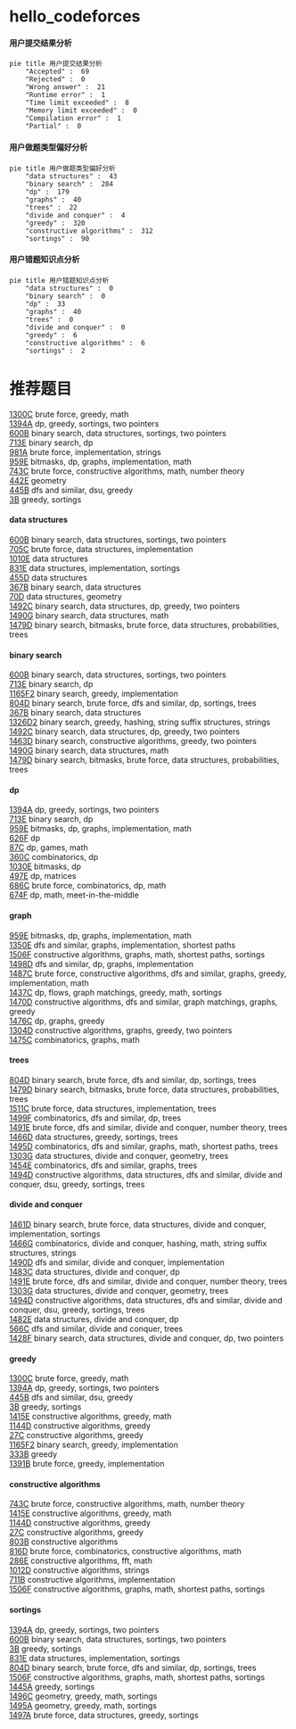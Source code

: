 # hello_codeforces
<!-- tabs:start -->
#### **用户提交结果分析**

```mermaid
pie title 用户提交结果分析
    "Accepted" :  69
    "Rejected" :  0
    "Wrong answer" :  21
    "Runtime error" :  1
    "Time limit exceeded" :  8
    "Memory limit exceeded" :  0
    "Compilation error" :  1
    "Partial" :  0
```
#### **用户做题类型偏好分析**

```mermaid
pie title 用户做题类型偏好分析
    "data structures" :  43
    "binary search" :  284
    "dp" :  179
    "graphs" :  40
    "trees" :  22
    "divide and conquer" :  4
    "greedy" :  320
    "constructive algorithms" :  312
    "sortings" :  90
```
#### **用户错题知识点分析**

```mermaid
pie title 用户错题知识点分析
    "data structures" :  0
    "binary search" :  0
    "dp" :  33
    "graphs" :  40
    "trees" :  0
    "divide and conquer" :  0
    "greedy" :  6
    "constructive algorithms" :  6
    "sortings" :  2
```
<!-- tabs:end -->
# 推荐题目
[1300C](https://codeforces.com/contest/1300/problem/C)		brute force,
                        greedy,
                        math		  
[1394A](http://codeforces.com/problemset/problem/1394/A)		dp,
                        greedy,
                        sortings,
                        two pointers		  
[600B](http://codeforces.com/problemset/problem/600/B)		binary search,
                        data structures,
                        sortings,
                        two pointers		  
[713E](http://codeforces.com/problemset/problem/713/E)		binary search,
                        dp		  
[981A](http://codeforces.com/problemset/problem/981/A)		brute force,
                        implementation,
                        strings		  
[959E](http://codeforces.com/problemset/problem/959/E)		bitmasks,
                        dp,
                        graphs,
                        implementation,
                        math		  
[743C](http://codeforces.com/problemset/problem/743/C)		brute force,
                        constructive algorithms,
                        math,
                        number theory		  
[442E](http://codeforces.com/problemset/problem/442/E)		geometry		  
[445B](http://codeforces.com/problemset/problem/445/B)		dfs and similar,
                        dsu,
                        greedy		  
[3B](http://codeforces.com/problemset/problem/3/B)		greedy,
                        sortings		  
<!-- tabs:start -->
#### **data structures**
[600B](http://codeforces.com/problemset/problem/600/B)		binary search,
                        data structures,
                        sortings,
                        two pointers		  
[705C](https://codeforces.com/contest/705/problem/C)		brute force,
                        data structures,
                        implementation		  
[1010E](http://codeforces.com/problemset/problem/1010/E)		data structures		  
[831E](https://codeforces.com/contest/831/problem/E)		data structures,
                        implementation,
                        sortings		  
[455D](http://codeforces.com/problemset/problem/455/D)		data structures		  
[367B](http://codeforces.com/problemset/problem/367/B)		binary search,
                        data structures		  
[70D](http://codeforces.com/problemset/problem/70/D)		data structures,
                        geometry		  
[1492C](http://codeforces.com/problemset/problem/1492/C)		binary search,
                        data structures,
                        dp,
                        greedy,
                        two pointers		  
[1490G](http://codeforces.com/problemset/problem/1490/G)		binary search,
                        data structures,
                        math		  
[1479D](http://codeforces.com/problemset/problem/1479/D)		binary search,
                        bitmasks,
                        brute force,
                        data structures,
                        probabilities,
                        trees		  
#### **binary search**
[600B](http://codeforces.com/problemset/problem/600/B)		binary search,
                        data structures,
                        sortings,
                        two pointers		  
[713E](http://codeforces.com/problemset/problem/713/E)		binary search,
                        dp		  
[1165F2](http://codeforces.com/problemset/problem/1165/F2)		binary search,
                        greedy,
                        implementation		  
[804D](http://codeforces.com/problemset/problem/804/D)		binary search,
                        brute force,
                        dfs and similar,
                        dp,
                        sortings,
                        trees		  
[367B](http://codeforces.com/problemset/problem/367/B)		binary search,
                        data structures		  
[1326D2](http://codeforces.com/problemset/problem/1326/D2)		binary search,
                        greedy,
                        hashing,
                        string suffix structures,
                        strings		  
[1492C](http://codeforces.com/problemset/problem/1492/C)		binary search,
                        data structures,
                        dp,
                        greedy,
                        two pointers		  
[1463D](http://codeforces.com/problemset/problem/1463/D)		binary search,
                        constructive algorithms,
                        greedy,
                        two pointers		  
[1490G](http://codeforces.com/problemset/problem/1490/G)		binary search,
                        data structures,
                        math		  
[1479D](http://codeforces.com/problemset/problem/1479/D)		binary search,
                        bitmasks,
                        brute force,
                        data structures,
                        probabilities,
                        trees		  
#### **dp**
[1394A](http://codeforces.com/problemset/problem/1394/A)		dp,
                        greedy,
                        sortings,
                        two pointers		  
[713E](http://codeforces.com/problemset/problem/713/E)		binary search,
                        dp		  
[959E](http://codeforces.com/problemset/problem/959/E)		bitmasks,
                        dp,
                        graphs,
                        implementation,
                        math		  
[626F](http://codeforces.com/problemset/problem/626/F)		dp		  
[87C](http://codeforces.com/problemset/problem/87/C)		dp,
                        games,
                        math		  
[360C](http://codeforces.com/problemset/problem/360/C)		combinatorics,
                        dp		  
[1030E](http://codeforces.com/problemset/problem/1030/E)		bitmasks,
                        dp		  
[497E](http://codeforces.com/problemset/problem/497/E)		dp,
                        matrices		  
[686C](https://codeforces.com/contest/686/problem/C)		brute force,
                        combinatorics,
                        dp,
                        math		  
[674F](https://codeforces.com/contest/674/problem/F)		dp,
                        math,
                        meet-in-the-middle		  
#### **graph**
[959E](http://codeforces.com/problemset/problem/959/E)		bitmasks,
                        dp,
                        graphs,
                        implementation,
                        math		  
[1350E](https://codeforces.com/contest/1350/problem/E)		dfs and similar,
                        graphs,
                        implementation,
                        shortest paths		  
[1506F](http://codeforces.com/problemset/problem/1506/F)		constructive algorithms,
                        graphs,
                        math,
                        shortest paths,
                        sortings		  
[1498D](http://codeforces.com/problemset/problem/1498/D)		dfs and similar,
                        dp,
                        graphs,
                        implementation		  
[1487C](http://codeforces.com/problemset/problem/1487/C)		brute force,
                        constructive algorithms,
                        dfs and similar,
                        graphs,
                        greedy,
                        implementation,
                        math		  
[1437C](http://codeforces.com/problemset/problem/1437/C)		dp,
                        flows,
                        graph matchings,
                        greedy,
                        math,
                        sortings		  
[1470D](http://codeforces.com/problemset/problem/1470/D)		constructive algorithms,
                        dfs and similar,
                        graph matchings,
                        graphs,
                        greedy		  
[1476C](http://codeforces.com/problemset/problem/1476/C)		dp,
                        graphs,
                        greedy		  
[1304D](http://codeforces.com/problemset/problem/1304/D)		constructive algorithms,
                        graphs,
                        greedy,
                        two pointers		  
[1475C](http://codeforces.com/problemset/problem/1475/C)		combinatorics,
                        graphs,
                        math		  
#### **trees**
[804D](http://codeforces.com/problemset/problem/804/D)		binary search,
                        brute force,
                        dfs and similar,
                        dp,
                        sortings,
                        trees		  
[1479D](http://codeforces.com/problemset/problem/1479/D)		binary search,
                        bitmasks,
                        brute force,
                        data structures,
                        probabilities,
                        trees		  
[1511C](http://codeforces.com/problemset/problem/1511/C)		brute force,
                        data structures,
                        implementation,
                        trees		  
[1499F](http://codeforces.com/problemset/problem/1499/F)		combinatorics,
                        dfs and similar,
                        dp,
                        trees		  
[1491E](http://codeforces.com/problemset/problem/1491/E)		brute force,
                        dfs and similar,
                        divide and conquer,
                        number theory,
                        trees		  
[1466D](http://codeforces.com/problemset/problem/1466/D)		data structures,
                        greedy,
                        sortings,
                        trees		  
[1495D](http://codeforces.com/problemset/problem/1495/D)		combinatorics,
                        dfs and similar,
                        graphs,
                        math,
                        shortest paths,
                        trees		  
[1303G](http://codeforces.com/problemset/problem/1303/G)		data structures,
                        divide and conquer,
                        geometry,
                        trees		  
[1454E](http://codeforces.com/problemset/problem/1454/E)		combinatorics,
                        dfs and similar,
                        graphs,
                        trees		  
[1494D](http://codeforces.com/problemset/problem/1494/D)		constructive algorithms,
                        data structures,
                        dfs and similar,
                        divide and conquer,
                        dsu,
                        greedy,
                        sortings,
                        trees		  
#### **divide and conquer**
[1461D](http://codeforces.com/problemset/problem/1461/D)		binary search,
                        brute force,
                        data structures,
                        divide and conquer,
                        implementation,
                        sortings		  
[1466G](http://codeforces.com/problemset/problem/1466/G)		combinatorics,
                        divide and conquer,
                        hashing,
                        math,
                        string suffix structures,
                        strings		  
[1490D](http://codeforces.com/problemset/problem/1490/D)		dfs and similar,
                        divide and conquer,
                        implementation		  
[1483C](https://codeforces.com/contest/1483/problem/C)		data structures,
                        divide and conquer,
                        dp		  
[1491E](http://codeforces.com/problemset/problem/1491/E)		brute force,
                        dfs and similar,
                        divide and conquer,
                        number theory,
                        trees		  
[1303G](http://codeforces.com/problemset/problem/1303/G)		data structures,
                        divide and conquer,
                        geometry,
                        trees		  
[1494D](http://codeforces.com/problemset/problem/1494/D)		constructive algorithms,
                        data structures,
                        dfs and similar,
                        divide and conquer,
                        dsu,
                        greedy,
                        sortings,
                        trees		  
[1482E](http://codeforces.com/problemset/problem/1482/E)		data structures,
                        divide and conquer,
                        dp		  
[566C](http://codeforces.com/problemset/problem/566/C)		dfs and similar,
                        divide and conquer,
                        trees		  
[1428F](http://codeforces.com/problemset/problem/1428/F)		binary search,
                        data structures,
                        divide and conquer,
                        dp,
                        two pointers		  
#### **greedy**
[1300C](https://codeforces.com/contest/1300/problem/C)		brute force,
                        greedy,
                        math		  
[1394A](http://codeforces.com/problemset/problem/1394/A)		dp,
                        greedy,
                        sortings,
                        two pointers		  
[445B](http://codeforces.com/problemset/problem/445/B)		dfs and similar,
                        dsu,
                        greedy		  
[3B](http://codeforces.com/problemset/problem/3/B)		greedy,
                        sortings		  
[1415E](http://codeforces.com/problemset/problem/1415/E)		constructive algorithms,
                        greedy,
                        math		  
[1144D](http://codeforces.com/problemset/problem/1144/D)		constructive algorithms,
                        greedy		  
[27C](http://codeforces.com/problemset/problem/27/C)		constructive algorithms,
                        greedy		  
[1165F2](http://codeforces.com/problemset/problem/1165/F2)		binary search,
                        greedy,
                        implementation		  
[333B](http://codeforces.com/problemset/problem/333/B)		greedy		  
[1391B](http://codeforces.com/problemset/problem/1391/B)		brute force,
                        greedy,
                        implementation		  
#### **constructive algorithms**
[743C](http://codeforces.com/problemset/problem/743/C)		brute force,
                        constructive algorithms,
                        math,
                        number theory		  
[1415E](http://codeforces.com/problemset/problem/1415/E)		constructive algorithms,
                        greedy,
                        math		  
[1144D](http://codeforces.com/problemset/problem/1144/D)		constructive algorithms,
                        greedy		  
[27C](http://codeforces.com/problemset/problem/27/C)		constructive algorithms,
                        greedy		  
[803B](http://codeforces.com/problemset/problem/803/B)		constructive algorithms		  
[816D](https://codeforces.com/contest/816/problem/D)		brute force,
                        combinatorics,
                        constructive algorithms,
                        math		  
[286E](http://codeforces.com/problemset/problem/286/E)		constructive algorithms,
                        fft,
                        math		  
[1012D](http://codeforces.com/problemset/problem/1012/D)		constructive algorithms,
                        strings		  
[711B](http://codeforces.com/problemset/problem/711/B)		constructive algorithms,
                        implementation		  
[1506F](http://codeforces.com/problemset/problem/1506/F)		constructive algorithms,
                        graphs,
                        math,
                        shortest paths,
                        sortings		  
#### **sortings**
[1394A](http://codeforces.com/problemset/problem/1394/A)		dp,
                        greedy,
                        sortings,
                        two pointers		  
[600B](http://codeforces.com/problemset/problem/600/B)		binary search,
                        data structures,
                        sortings,
                        two pointers		  
[3B](http://codeforces.com/problemset/problem/3/B)		greedy,
                        sortings		  
[831E](https://codeforces.com/contest/831/problem/E)		data structures,
                        implementation,
                        sortings		  
[804D](http://codeforces.com/problemset/problem/804/D)		binary search,
                        brute force,
                        dfs and similar,
                        dp,
                        sortings,
                        trees		  
[1506F](http://codeforces.com/problemset/problem/1506/F)		constructive algorithms,
                        graphs,
                        math,
                        shortest paths,
                        sortings		  
[1445A](http://codeforces.com/problemset/problem/1445/A)		greedy,
                        sortings		  
[1496C](https://codeforces.com/contest/1496/problem/C)		geometry,
                        greedy,
                        math,
                        sortings		  
[1495A](http://codeforces.com/problemset/problem/1495/A)		geometry,
                        greedy,
                        math,
                        sortings		  
[1497A](http://codeforces.com/problemset/problem/1497/A)		brute force,
                        data structures,
                        greedy,
                        sortings		  
<!-- tabs:end -->
